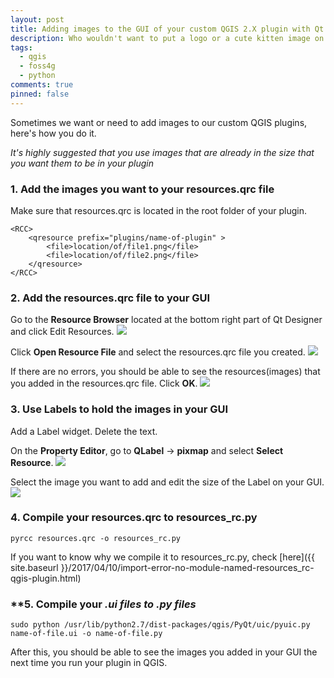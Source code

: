 ```yaml
---
layout: post
title: Adding images to the GUI of your custom QGIS 2.X plugin with Qt Designer
description: Who wouldn't want to put a logo or a cute kitten image on their QGIS plugin? creating QGIS Plugins.
tags:
  - qgis
  - foss4g
  - python
comments: true
pinned: false
---
```


Sometimes we want or need to add images to our custom QGIS plugins, here's how you do it.

*It's highly suggested that you use images that are already in the size that you want them to be in your plugin*

### **1. Add the images you want to your resources.qrc file**

Make sure that resources.qrc is located in the root folder of your plugin.
```
<RCC>
    <qresource prefix="plugins/name-of-plugin" >
        <file>location/of/file1.png</file>
        <file>location/of/file2.png</file>
    </qresource>
</RCC>
```

### **2. Add the resources.qrc file to your GUI**

Go to the **Resource Browser** located at the bottom right part of Qt Designer and click Edit Resources.
<img class="img-responsive" src="{{ site.baseurl }}/images/posts/2017-04-10-adding-images-to-the-gui-of-your-custom-qgis-plugin/img-000.png">

Click **Open Resource File** and select the resources.qrc file you created.
<img class="img-responsive" src="{{ site.baseurl }}/images/posts/2017-04-10-adding-images-to-the-gui-of-your-custom-qgis-plugin/img-002.png">

If there are no errors, you should be able to see the resources(images) that you added in the resources.qrc file. Click **OK**.
<img class="img-responsive" src="{{ site.baseurl }}/images/posts/2017-04-10-adding-images-to-the-gui-of-your-custom-qgis-plugin/img-004.png">


### **3. Use Labels to hold the images in your GUI**

Add a Label widget. Delete the text.

On the **Property Editor**, go to **QLabel** -> **pixmap** and select **Select Resource**.
<img class="img-responsive" src="{{ site.baseurl }}/images/posts/2017-04-10-adding-images-to-the-gui-of-your-custom-qgis-plugin/img-004.png">

Select the image you want to add and edit the size of the Label on your GUI.
<img class="img-responsive" src="{{ site.baseurl }}/images/posts/2017-04-10-adding-images-to-the-gui-of-your-custom-qgis-plugin/img-005.png">


### **4. Compile your resources.qrc to resources_rc.py**

```shell
pyrcc resources.qrc -o resources_rc.py
```

If you want to know why we compile it to resources_rc.py, check [here]({{ site.baseurl }}/2017/04/10/import-error-no-module-named-resources_rc-qgis-plugin.html)


### **5. Compile your *.ui files to *.py files**

```shell
sudo python /usr/lib/python2.7/dist-packages/qgis/PyQt/uic/pyuic.py name-of-file.ui -o name-of-file.py
```

After this, you should be able to see the images you added in your GUI the next time you run your plugin in QGIS.
